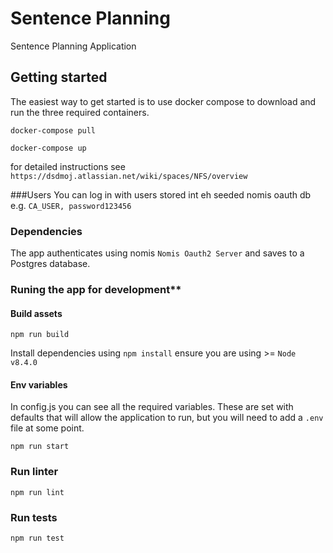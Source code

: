 # Sentence Planning

Sentence Planning Application

## Getting started

The easiest way to get started is to use docker compose to download and run the three required containers.

`docker-compose pull`

`docker-compose up`

for detailed instructions see `https://dsdmoj.atlassian.net/wiki/spaces/NFS/overview`

###Users
You can log in with users stored int eh seeded nomis oauth db e.g. `CA_USER, password123456`

### Dependencies

The app authenticates using nomis `Nomis Oauth2 Server` and saves to a Postgres database.

### Runing the app for development\*\*

#### Build assets

`npm run build`

Install dependencies using `npm install` ensure you are using >= `Node v8.4.0`

#### Env variables

In config.js you can see all the required variables. These are set with defaults that will allow the application to run, but you will need to add a `.env` file at some point.

`npm run start`

### Run linter

`npm run lint`

### Run tests

`npm run test`

